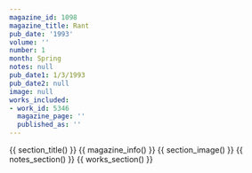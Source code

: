 ```yaml
---
magazine_id: 1098
magazine_title: Rant
pub_date: '1993'
volume: ''
number: 1
month: Spring
notes: null
pub_date1: 1/3/1993
pub_date2: null
image: null
works_included:
- work_id: 5346
  magazine_page: ''
  published_as: ''
---
```


{{ section_title() }}
{{ magazine_info() }}
{{ section_image() }}
{{ notes_section() }}
{{ works_section() }}
